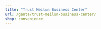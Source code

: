 ```yaml
---
title: "Trust Meilun Business Center"
url: /ganta/trust-meilun-business-center/
shop: convenience
---
```

